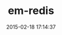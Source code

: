 ---
layout: post
title:  "em-redis"
repo:   "libc/em-redis"
date:   2015-02-18 17:14:37
gemurl: http://github.com/libc/em-redis
---